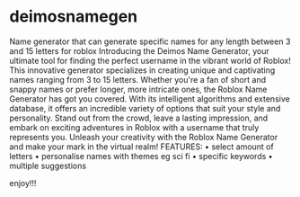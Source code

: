 # deimosnamegen
Name generator that can generate specific names for any length between 3 and 15 letters for roblox
Introducing the Deimos Name Generator, your ultimate tool for finding the perfect username in the vibrant world of Roblox! This innovative generator specializes in creating unique and captivating names ranging from 3 to 15 letters. Whether you're a fan of short and snappy names or prefer longer, more intricate ones, the Roblox Name Generator has got you covered. With its intelligent algorithms and extensive database, it offers an incredible variety of options that suit your style and personality. Stand out from the crowd, leave a lasting impression, and embark on exciting adventures in Roblox with a username that truly represents you. Unleash your creativity with the Roblox Name Generator and make your mark in the virtual realm!
FEATURES:
• select amount of letters 
• personalise names with themes eg sci fi
• specific keywords
• multiple suggestions

enjoy!!!
